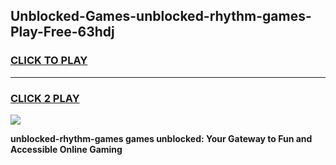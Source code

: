 
## Unblocked-Games-unblocked-rhythm-games-Play-Free-63hdj
<h3>
<a href="https://premium76.site?title=unblocked-rhythm-games&ref=21A">CLICK TO PLAY</a></h3>
<hr>

<h3>
<a href="https://premium76.site?title=unblocked-rhythm-games&ref=21A">CLICK 2 PLAY</a>
  
</h3>

<a href="https://premium76.site?title=unblocked-rhythm-games&ref=21A"><img src="https://clearcache.store/games.png"></a>


**unblocked-rhythm-games games unblocked: Your Gateway to Fun and Accessible Online Gaming**
